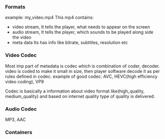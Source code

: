 ### Formats
example: my_video.mp4 
This mp4 contains: 
- video stream, 
  It tells the player, what needs to appear on the screen
- audio stream, 
  It tells the player, which sounds to be played along side the video 
- meta data
  Its has info like bitrate, subtitles, resolution etc

### Video Codec
Most imp part of metadata is codec which is combination of coder, decoder.
video is coded to make it small in size, then player software decode it as per rules defined in codec. 
example of good codec: AVC, HEVC(high efficiency video coding), VP9

Codec is basically a information about video format like(high_quality, medium_quality) and based on internet quality type of quality is delivered.
### Audio Codec
MP3, AAC

### Containers